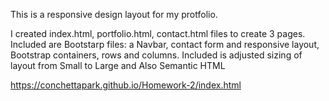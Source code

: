 
This is a responsive design layout for my protfolio.

I created index.html, portfolio.html, contact.html files to create 3 pages. Included are Bootstarp files: a Navbar, contact form and responsive layout, Bootstrap containers, rows and columns.
Included is adjusted sizing of layout from Small to Large and Also Semantic HTML

https://conchettapark.github.io/Homework-2/index.html



















